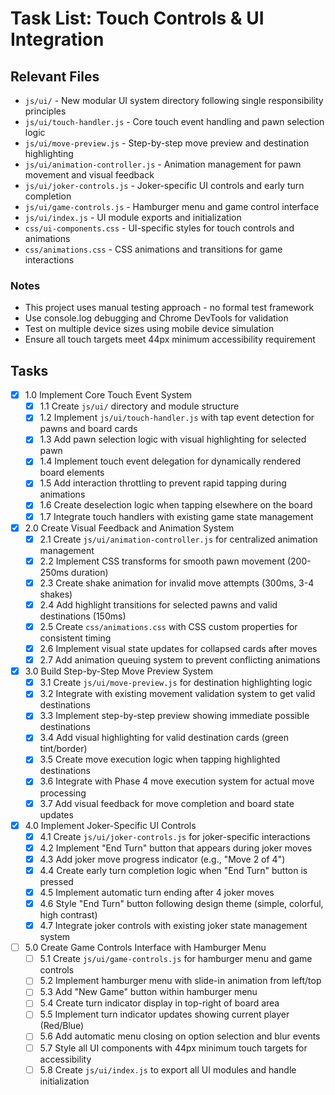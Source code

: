# Task List: Touch Controls & UI Integration

## Relevant Files

- `js/ui/` - New modular UI system directory following single responsibility principles
- `js/ui/touch-handler.js` - Core touch event handling and pawn selection logic
- `js/ui/move-preview.js` - Step-by-step move preview and destination highlighting
- `js/ui/animation-controller.js` - Animation management for pawn movement and visual feedback
- `js/ui/joker-controls.js` - Joker-specific UI controls and early turn completion
- `js/ui/game-controls.js` - Hamburger menu and game control interface
- `js/ui/index.js` - UI module exports and initialization
- `css/ui-components.css` - UI-specific styles for touch controls and animations
- `css/animations.css` - CSS animations and transitions for game interactions

### Notes

- This project uses manual testing approach - no formal test framework
- Use console.log debugging and Chrome DevTools for validation
- Test on multiple device sizes using mobile device simulation
- Ensure all touch targets meet 44px minimum accessibility requirement

## Tasks

- [x] 1.0 Implement Core Touch Event System
  - [x] 1.1 Create `js/ui/` directory and module structure
  - [x] 1.2 Implement `js/ui/touch-handler.js` with tap event detection for pawns and board cards
  - [x] 1.3 Add pawn selection logic with visual highlighting for selected pawn
  - [x] 1.4 Implement touch event delegation for dynamically rendered board elements
  - [x] 1.5 Add interaction throttling to prevent rapid tapping during animations
  - [x] 1.6 Create deselection logic when tapping elsewhere on the board
  - [x] 1.7 Integrate touch handlers with existing game state management

- [x] 2.0 Create Visual Feedback and Animation System
  - [x] 2.1 Create `js/ui/animation-controller.js` for centralized animation management
  - [x] 2.2 Implement CSS transforms for smooth pawn movement (200-250ms duration)
  - [x] 2.3 Create shake animation for invalid move attempts (300ms, 3-4 shakes)
  - [x] 2.4 Add highlight transitions for selected pawns and valid destinations (150ms)
  - [x] 2.5 Create `css/animations.css` with CSS custom properties for consistent timing
  - [x] 2.6 Implement visual state updates for collapsed cards after moves
  - [x] 2.7 Add animation queuing system to prevent conflicting animations

- [x] 3.0 Build Step-by-Step Move Preview System
  - [x] 3.1 Create `js/ui/move-preview.js` for destination highlighting logic
  - [x] 3.2 Integrate with existing movement validation system to get valid destinations
  - [x] 3.3 Implement step-by-step preview showing immediate possible destinations
  - [x] 3.4 Add visual highlighting for valid destination cards (green tint/border)
  - [x] 3.5 Create move execution logic when tapping highlighted destinations
  - [x] 3.6 Integrate with Phase 4 move execution system for actual move processing
  - [x] 3.7 Add visual feedback for move completion and board state updates

- [x] 4.0 Implement Joker-Specific UI Controls
  - [x] 4.1 Create `js/ui/joker-controls.js` for joker-specific interactions
  - [x] 4.2 Implement "End Turn" button that appears during joker moves
  - [x] 4.3 Add joker move progress indicator (e.g., "Move 2 of 4")
  - [x] 4.4 Create early turn completion logic when "End Turn" button is pressed
  - [x] 4.5 Implement automatic turn ending after 4 joker moves
  - [x] 4.6 Style "End Turn" button following design theme (simple, colorful, high contrast)
  - [x] 4.7 Integrate joker controls with existing joker state management system

- [ ] 5.0 Create Game Controls Interface with Hamburger Menu
  - [ ] 5.1 Create `js/ui/game-controls.js` for hamburger menu and game controls
  - [ ] 5.2 Implement hamburger menu with slide-in animation from left/top
  - [ ] 5.3 Add "New Game" button within hamburger menu
  - [ ] 5.4 Create turn indicator display in top-right of board area
  - [ ] 5.5 Implement turn indicator updates showing current player (Red/Blue)
  - [ ] 5.6 Add automatic menu closing on option selection and blur events
  - [ ] 5.7 Style all UI components with 44px minimum touch targets for accessibility
  - [ ] 5.8 Create `js/ui/index.js` to export all UI modules and handle initialization